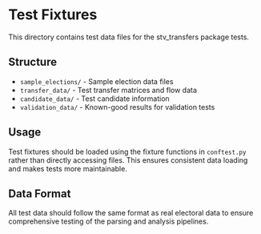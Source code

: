# Test Fixtures

This directory contains test data files for the stv_transfers package tests.

## Structure

- `sample_elections/` - Sample election data files
- `transfer_data/` - Test transfer matrices and flow data
- `candidate_data/` - Test candidate information
- `validation_data/` - Known-good results for validation tests

## Usage

Test fixtures should be loaded using the fixture functions in `conftest.py` rather than directly accessing files. This ensures consistent data loading and makes tests more maintainable.

## Data Format

All test data should follow the same format as real electoral data to ensure comprehensive testing of the parsing and analysis pipelines.